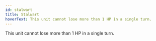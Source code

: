 ```yaml
---
id: stalwart
title: Stalwart
hoverText: This unit cannot lose more than 1 HP in a single turn.
---
```


This unit cannot lose more than 1 HP in a single turn.
